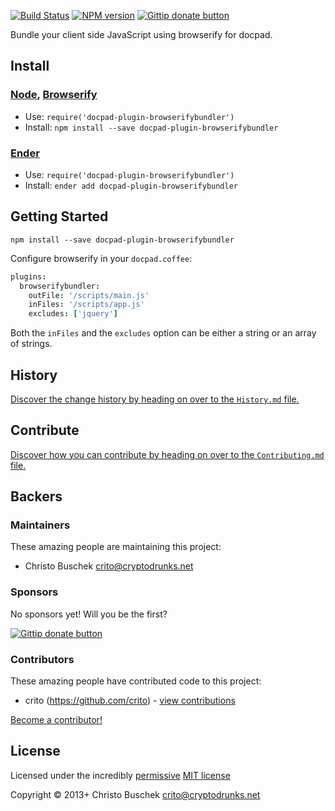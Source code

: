 <!-- TITLE -->
<!-- BADGES/ -->

[![Build Status](http://img.shields.io/travis-ci/crito/docpad-plugin-browserifybundler.png?branch=master)](http://travis-ci.org/crito/docpad-plugin-browserifybundler "Check this project's build status on TravisCI")
[![NPM version](http://badge.fury.io/js/docpad-plugin-browserifybundler.png)](https://npmjs.org/package/docpad-plugin-browserifybundler "View this project on NPM")
[![Gittip donate button](http://img.shields.io/gittip/crito.png)](https://www.gittip.com/crito/ "Donate weekly to this project using Gittip")

<!-- /BADGES -->


<!-- DESCRIPTION/ -->

Bundle your client side JavaScript using browserify for docpad.

<!-- /DESCRIPTION -->


<!-- INSTALL/ -->

## Install

### [Node](http://nodejs.org/), [Browserify](http://browserify.org/)
- Use: `require('docpad-plugin-browserifybundler')`
- Install: `npm install --save docpad-plugin-browserifybundler`

### [Ender](http://ender.jit.su/)
- Use: `require('docpad-plugin-browserifybundler')`
- Install: `ender add docpad-plugin-browserifybundler`

<!-- /INSTALL -->


## Getting Started

```
npm install --save docpad-plugin-browserifybundler
```

Configure browserify in your `docpad.coffee`:

```coffee
plugins:
  browserifybundler:
    outFile: '/scripts/main.js'
    inFiles: '/scripts/app.js'
    excludes: ['jquery']
```

Both the `inFiles` and the `excludes` option can be either a string or an array of strings.

<!-- HISTORY/ -->

## History
[Discover the change history by heading on over to the `History.md` file.](https://github.com/crito/docpad-plugin-browserifybundler/blob/master/History.md#files)

<!-- /HISTORY -->


<!-- CONTRIBUTE/ -->

## Contribute

[Discover how you can contribute by heading on over to the `Contributing.md` file.](https://github.com/crito/docpad-plugin-browserifybundler/blob/master/Contributing.md#files)

<!-- /CONTRIBUTE -->


<!-- BACKERS/ -->

## Backers

### Maintainers

These amazing people are maintaining this project:

- Christo Buschek <crito@cryptodrunks.net>

### Sponsors

No sponsors yet! Will you be the first?

[![Gittip donate button](http://img.shields.io/gittip/crito.png)](https://www.gittip.com/crito/ "Donate weekly to this project using Gittip")

### Contributors

These amazing people have contributed code to this project:

- crito (https://github.com/crito) - [view contributions](https://github.com/crito/docpad-plugin-browserifybundler/commits?author=crito)

[Become a contributor!](https://github.com/crito/docpad-plugin-browserifybundler/blob/master/Contributing.md#files)

<!-- /BACKERS -->


<!-- LICENSE/ -->

## License

Licensed under the incredibly [permissive](http://en.wikipedia.org/wiki/Permissive_free_software_licence) [MIT license](http://creativecommons.org/licenses/MIT/)

Copyright &copy; 2013+ Christo Buschek <crito@cryptodrunks.net>

<!-- /LICENSE -->


